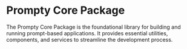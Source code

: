 # Prompty Core Package

The Prompty Core Package is the foundational library for building and running prompt-based applications. It provides essential utilities, components, and services to streamline the development process.
